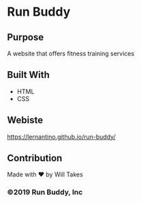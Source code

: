 # Run Buddy

## Purpose
A website that offers fitness training services

## Built With
* HTML
* CSS

## Webiste
https://lernantino.github.io/run-buddy/

## Contribution
Made with ❤️ by Will Takes 

### ©2019 Run Buddy, Inc
